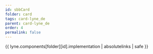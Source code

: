```yaml
---
id: sbbCard
folder: card
tags: card-lyne_de
parent: card-lyne_de
order: 4
permalink: false  
---
```

{{ lyne.components[folder][id].implementation | absolutelinks | safe }}


